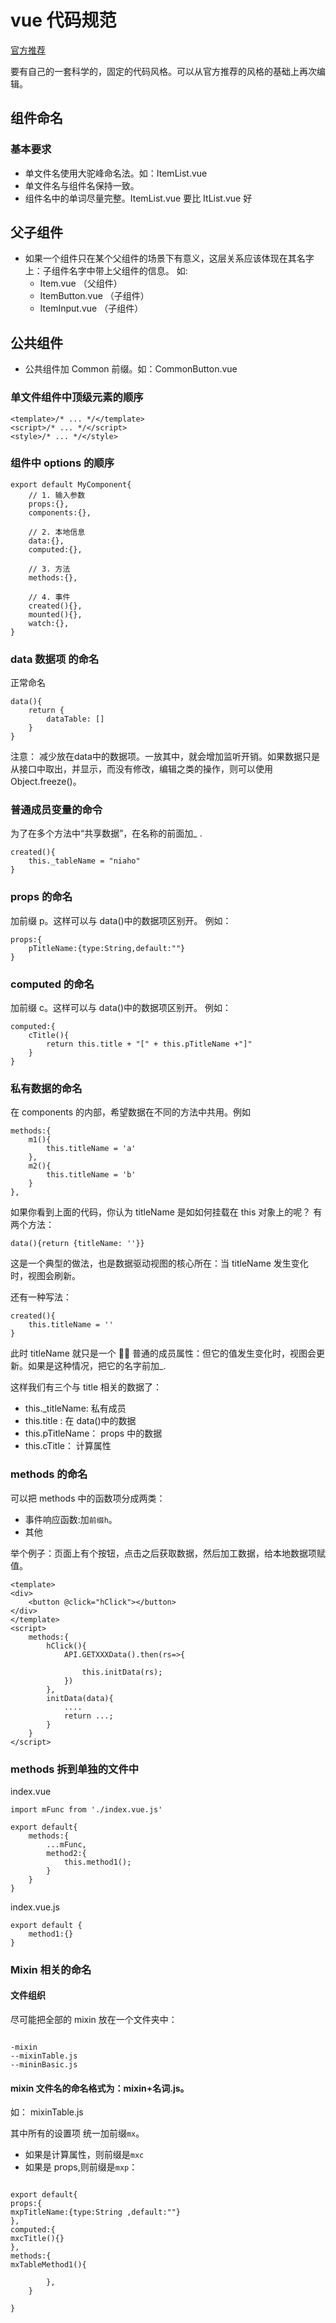 # vue 代码规范

[官方推荐](https://cn.vuejs.org/v2/style-guide/index.html)

要有自己的一套科学的，固定的代码风格。可以从官方推荐的风格的基础上再次编辑。

## 组件命名

### 基本要求

- 单文件名使用大驼峰命名法。如：ItemList.vue
- 单文件名与组件名保持一致。
- 组件名中的单词尽量完整。ItemList.vue 要比 ItList.vue 好

## 父子组件

- 如果一个组件只在某个父组件的场景下有意义，这层关系应该体现在其名字上：子组件名字中带上父组件的信息。
  如:
  - Item.vue （父组件）
  - ItemButton.vue （子组件）
  - ItemInput.vue （子组件）

## 公共组件

- 公共组件加 Common 前缀。如：CommonButton.vue

### 单文件组件中顶级元素的顺序

```
<template>/* ... */</template>
<script>/* ... */</script>
<style>/* ... */</style>
```

### 组件中 options 的顺序

```
export default MyComponent{
    // 1. 输入参数
    props:{},
    components:{},

    // 2. 本地信息
    data:{},
    computed:{},

    // 3. 方法
    methods:{},

    // 4. 事件
    created(){},
    mounted(){},
    watch:{},
}
```

### data 数据项 的命名

正常命名

```
data(){
	return {
		dataTable: []
	}
}
```

注意：
减少放在data中的数据项。一放其中，就会增加监听开销。如果数据只是从接口中取出，并显示，而没有修改，编辑之类的操作，则可以使用Object.freeze()。
### 普通成员变量的命令

为了在多个方法中“共享数据”，在名称的前面加_ .

```
created(){
	this._tableName = "niaho"
}
```
### props 的命名

加前缀 p。这样可以与 data()中的数据项区别开。
例如：

```
props:{
    pTitleName:{type:String,default:""}
}
```

### computed 的命名

加前缀 c。这样可以与 data()中的数据项区别开。
例如：

```
computed:{
    cTitle(){
        return this.title + "[" + this.pTitleName +"]"
    }
}
```

### 私有数据的命名

在 components 的内部，希望数据在不同的方法中共用。例如

```
methods:{
    m1(){
        this.titleName = 'a'
    },
    m2(){
        this.titleName = 'b'
    }
},
```

如果你看到上面的代码，你认为 titleName 是如如何挂载在 this 对象上的呢？ 有两个方法：

```
data(){return {titleName: ''}}
```

这是一个典型的做法，也是数据驱动视图的核心所在：当 titleName 发生变化时，视图会刷新。

还有一种写法：

```
created(){
    this.titleName = ''
}
```

此时 titleName 就只是一个  普通的成员属性：但它的值发生变化时，视图会更新。如果是这种情况，把它的名字前加\_.

这样我们有三个与 title 相关的数据了：

- this.\_titleName: 私有成员
- this.title : 在 data()中的数据
- this.pTitleName： props 中的数据
- this.cTitle： 计算属性

### methods 的命名

可以把 methods 中的函数项分成两类：

- 事件响应函数:加`前缀h`。
- 其他

举个例子：页面上有个按钮，点击之后获取数据，然后加工数据，给本地数据项赋值。

```
<template>
<div>
    <button @click="hClick"></button>
</div>
</template>
<script>
    methods:{
        hClick(){
            API.GETXXXData().then(rs=>{

                this.initData(rs);
            })
        },
        initData(data){
            ....
            return ...;
        }
    }
</script>
```

### methods 拆到单独的文件中

index.vue

```
import mFunc from './index.vue.js'

export default{
    methods:{
        ...mFunc,
        method2:{
            this.method1();
        }
    }
}
```

index.vue.js

```
export default {
    method1:{}
}
```

### Mixin 相关的命名

#### 文件组织

尽可能把全部的 mixin 放在一个文件夹中：

```

-mixin
--mixinTable.js
--mininBasic.js

```

#### mixin 文件名的命名格式为：mixin+名词.js。

如：
mixinTable.js

其中所有的设置项 统一加前缀`mx`。

- 如果是计算属性，则前缀是`mxc`
- 如果是 props,则前缀是`mxp`：

```

export default{
props:{
mxpTitleName:{type:String ,default:""}
},
computed:{
mxcTitle(){}
},
methods:{
mxTableMethod1(){

        },
    }

}
```
